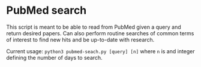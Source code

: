 # PubMed search

This script is meant to be able to read from PubMed given a query and return desired papers. Can also perform routine searches of common terms of interest to find new hits and be up-to-date with research.

Current usage: `python3 pubmed-seach.py [query] [n]` where `n` is and integer defining the number of days to search.
